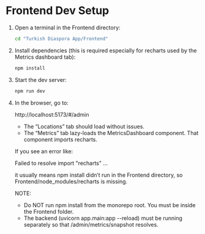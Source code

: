 # Frontend Dev Setup

1. Open a terminal in the Frontend directory:

   ```bash
   cd "Turkish Diaspora App/Frontend"
   ```

2. Install dependencies (this is required especially for recharts used by the Metrics dashboard tab):

   ```bash
   npm install
   ```

3. Start the dev server:

   ```bash
   npm run dev
   ```

4. In the browser, go to:

   http://localhost:5173/#/admin

   - The “Locations” tab should load without issues.
   - The “Metrics” tab lazy-loads the MetricsDashboard component. That component imports recharts.

   If you see an error like:

   Failed to resolve import "recharts" ...

   it usually means npm install didn’t run in the Frontend directory, so Frontend/node_modules/recharts is missing.

   NOTE:
   - Do NOT run npm install from the monorepo root. You must be inside the Frontend folder.
   - The backend (uvicorn app.main:app --reload) must be running separately so that /admin/metrics/snapshot resolves.
